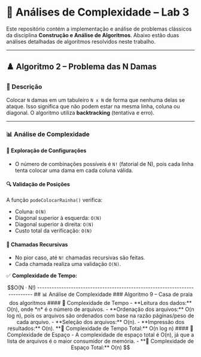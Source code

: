 # 📘 Análises de Complexidade – Lab 3

Este repositório contém a implementação e análise de problemas clássicos da disciplina **Construção e Análise de Algoritmos**. Abaixo estão duas análises detalhadas de algoritmos resolvidos neste trabalho.

-------------------------------------------------------------------------------------------------------------

## ♟️ Algoritmo 2 – Problema das N Damas

### 🧩 Descrição
Colocar `N` damas em um tabuleiro `N x N` de forma que nenhuma delas se ataque. Isso significa que não podem estar na mesma linha, coluna ou diagonal. O algoritmo utiliza **backtracking** (tentativa e erro).

---

### 📊 Análise de Complexidade

#### 🧠 Exploração de Configurações
- O número de combinações possíveis é `N!` (fatorial de N), pois cada linha tenta colocar uma dama em cada coluna válida.

#### 🔍 Validação de Posições
A função `podeColocarRainha()` verifica:
- Coluna: `O(N)`
- Diagonal superior à esquerda: `O(N)`
- Diagonal superior à direita: `O(N)`
- Custo total da verificação: `O(N)`

#### 🔁 Chamadas Recursivas
- No pior caso, até `N!` chamadas recursivas são feitas.
- Cada chamada realiza uma validação `O(N)`.

✅ **Complexidade de Tempo:**  
```math
O(N · N!)




---------------------------------------------------------------------------


## 📊 Análise de Complexidade

### Algoritmo 9 – Casa de praia dos algoritmos

#### 🔁 Complexidade de Tempo

- **Leitura dos dados:** O(n), onde *n* é o número de arquivos.
- **Ordenação dos arquivos:** O(n log n), pois os arquivos são ordenados com base na razão páginas/peso de cada arquivo.
- **Seleção dos arquivos:** O(n).
- **Impressão dos resultados:** O(n).

**🔹 Complexidade de Tempo Total:** O(n log n)

#### 🧠 Complexidade de Espaço

-  A complexidade de espaço total é O(n), já que a lista de arquivos é o maior consumidor de memória.
- **🔸 Complexidade de Espaço Total:** O(n)

